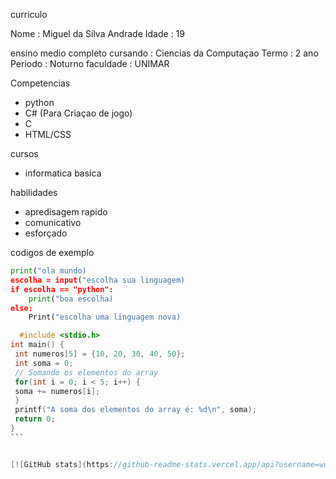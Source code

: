 curriculo

Nome : Miguel da Silva Andrade
Idade : 19

ensino medio completo 
cursando : Ciencias da Computaçao
Termo : 2 ano
Periodo : Noturno
faculdade : UNIMAR

Competencias
- python
- C# (Para Criaçao de jogo)
- C
- HTML/CSS


cursos 
- informatica basica

habilidades 
- apredisagem rapido
- comunicativo 
- esforçado

codigos de exemplo

```python
print("ola mundo)
escolha = input("escolha sua linguagem)
if escolha == "python":
    print("boa escolha)
else:
    Print("escolha uma linguagem nova)
```

````C
  #include <stdio.h>
int main() {
 int numeros[5] = {10, 20, 30, 40, 50};
 int soma = 0;
 // Somando os elementos do array
 for(int i = 0; i < 5; i++) {
 soma += numeros[i];
 }
 printf("A soma dos elementos do array é: %d\n", soma);
 return 0;
}
```


[![GitHub stats](https://github-readme-stats.vercel.app/api?username=wdfoxy34&show_icons=true&theme=dracula)](https://github.com/wdfoxy34)
